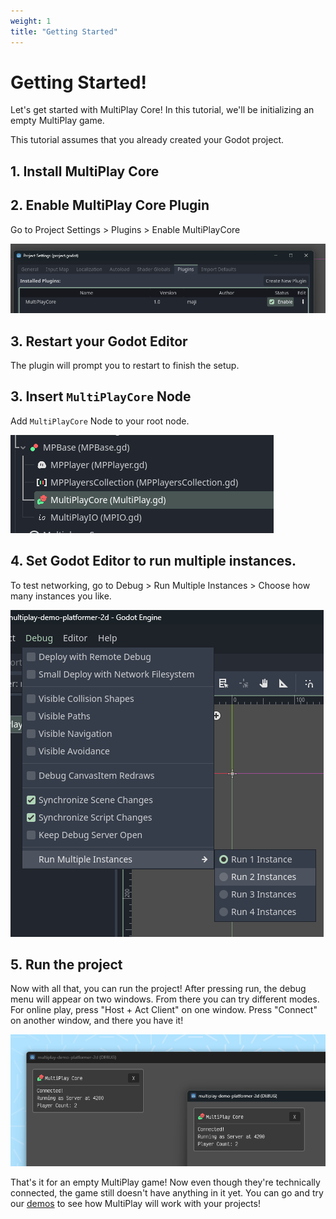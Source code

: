 ```yaml
---
weight: 1
title: "Getting Started"
---
```


# Getting Started!

Let's get started with MultiPlay Core! In this tutorial, we'll be initializing an empty MultiPlay game. 

This tutorial assumes that you already created your Godot project.

## 1. Install MultiPlay Core

## 2. Enable MultiPlay Core Plugin

Go to Project Settings > Plugins > Enable MultiPlayCore

![Project Settings > Plugins > Enable MultiPlayCore](./assets/t1.png)

## 3. Restart your Godot Editor
The plugin will prompt you to restart to finish the setup.

## 3. Insert `MultiPlayCore` Node

Add `MultiPlayCore` Node to your root node.

![Add Child Node > MultiPlayCore](./assets/t2.png)

## 4. Set Godot Editor to run multiple instances.
To test networking, go to Debug > Run Multiple Instances > Choose how many instances you like.

![Debug > Run Multiple Instances](./assets/t3.png)

## 5. Run the project
Now with all that, you can run the project! After pressing run, the debug menu will appear on two windows. From there you can try different modes. For online play, press "Host + Act Client" on one window. Press "Connect" on another window, and there you have it!

![Running the project](./assets/t4.png)

That's it for an empty MultiPlay game! Now even though they're technically connected, the game still doesn't have anything in it yet. You can go and try our [demos](/docs/demo) to see how MultiPlay will work with your projects!
